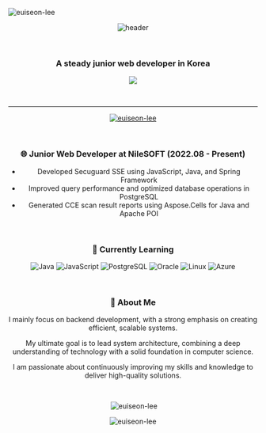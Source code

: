 <p align="left">
  <img src="https://komarev.com/ghpvc/?username=euiseon-lee&label=Profile%20views&color=a754e3&style=flat" alt="euiseon-lee" />
</p>

<p align="center">
  <img src="https://capsule-render.vercel.app/api?type=cylinder&color=timeAuto&height=150&section=header&text=Hi👋,%20I'm%20Euiseon%20Lee&fontSize=70" alt="header" />
</p>

<br />

<h3 align="center">A steady junior web developer in Korea</h3>

<p align="center">
  <img src="https://img.shields.io/badge/Gmail-d14836?style=flat-square&logo=Gmail&logoColor=white&link=mailto:inia8inia@gmail.com" style="height: auto;" />
</p>

<br />

* * *

<div align="center">

  <p>
    <a href="https://github.com/ryo-ma/github-profile-trophy">
      <img src="https://github-profile-trophy.vercel.app/?username=euiseon-lee" alt="euiseon-lee" />
    </a>
  </p>

  <br />

  ### 🌐 **Junior Web Developer** at NileSOFT (2022.08 - Present)

  - Developed Secuguard SSE using JavaScript, Java, and Spring Framework
  - Improved query performance and optimized database operations in PostgreSQL
  - Generated CCE scan result reports using Aspose.Cells for Java and Apache POI

  <br />

  ### 💪 Currently Learning
  ![Java](https://img.shields.io/badge/Java-007396?style=flat&logo=Java&logoColor=white)
  ![JavaScript](https://img.shields.io/badge/JavaScript-F7DF1E?style=flat&logo=JavaScript&logoColor=white)
  ![PostgreSQL](https://img.shields.io/badge/PostgreSQL-4169E1?style=flat&logo=PostgreSQL&logoColor=white)
  ![Oracle](https://img.shields.io/badge/Oracle-F80000?style=flat&logo=Oracle&logoColor=white)
  ![Linux](https://img.shields.io/badge/Linux-FCC624?style=flat&logo=Linux&logoColor=white)
  ![Azure](https://img.shields.io/badge/Azure-069AF3?style=flat&logo=Azure&logoColor=white)

  <br />

  ### 💬 About Me
  I mainly focus on backend development, with a strong emphasis on creating efficient, scalable systems.

  My ultimate goal is to lead system architecture, combining a deep understanding of technology with a solid foundation in computer science.

  I am passionate about continuously improving my skills and knowledge to deliver high-quality solutions.

  <br />

  <p>&nbsp;<img src="https://github-readme-stats.vercel.app/api?username=euiseon-lee&theme=buefy&show_icons=true&locale=en" alt="euiseon-lee" /></p>

  <p><img src="https://github-readme-streak-stats.herokuapp.com/?user=euiseon-lee&" alt="euiseon-lee" /></p>

</div>

